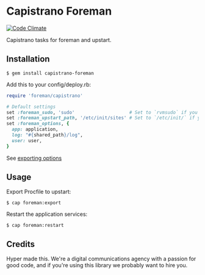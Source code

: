 # Capistrano Foreman

[![Code Climate](https://codeclimate.com/github/hyperoslo/capistrano-foreman.png)](https://codeclimate.com/github/hyperoslo/capistrano-foreman)

Capistrano tasks for foreman and upstart.

## Installation

    $ gem install capistrano-foreman

Add this to your config/deploy.rb:

```ruby
require 'foreman/capistrano'

# Default settings
set :foreman_sudo, 'sudo'                    # Set to `rvmsudo` if you're using RVM
set :foreman_upstart_path, '/etc/init/sites' # Set to `/etc/init/` if you do not have a sites folder
set :foreman_options, {
  app: application,
  log: "#{shared_path}/log",
  user: user,
}
```

See [exporting options](http://ddollar.github.io/foreman/#EXPORTING0)

## Usage

Export Procfile to upstart:

    $ cap foreman:export

Restart the application services:

    $ cap foreman:restart

## Credits

Hyper made this. We're a digital communications agency with a passion for good code,
and if you're using this library we probably want to hire you.
